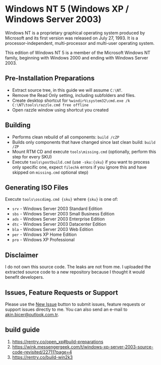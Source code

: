 # Windows NT 5 (Windows XP / Windows Server 2003)
Windows NT is a proprietary graphical operating system produced by Microsoft and its first version was released on July 27, 1993. It is a processor-independent, multi-processor and multi-user operating system.

This edition of Windows NT 5 is a member of the Microsoft Windows NT family, beginning with Windows 2000 and ending with Windows Server 2003.

## Pre-Installation Preparations
- Extract source tree, in this guide we will assume `C:\NT`. 
- Remove the Read Only setting, including subfolders and files. 
- Create desktop shortcut for `%windir%\system32\cmd.exe /k C:\NT\tools\razzle.cmd free offline`
- Open razzle window using shortcut you created

## Building
- Performs clean rebuild of all components: `build /cZP`
- Builds only components that have changed since last clean build: `build /ZP`
- Mount RTM CD and execute `tools\missing.cmd` (optionally, perform this step for every SKU)
- Execute `tools\postbuild.cmd` (use `-sku:{sku}` if you want to process only specific one, expect `filechk` errors if you ignore this and have skipped on `missing.cmd` optional step)

## Generating ISO Files
Execute `tools\oscdimg.cmd {sku}` where `{sku}` is one of: 
- `srv` - Windows Server 2003 Standard Edition
- `sbs` - Windows Server 2003 Small Business Edition
- `ads` - Windows Server 2003 Enterprise Edition
- `dtc` - Windows Server 2003 Datacenter Edition
- `bla` - Windows Server 2003 Web Edition
- `per` - Windows XP Home Edition
- `pro` - Windows XP Professional

## Disclaimer
I do not own this source code. The leaks are not from me. I uploaded the extracted source code to a new repository because I thought it would benefit developers.

## Issues, Feature Requests or Support
Please use the [New Issue](https://github.com/akinbicer/windows-nt5/issues/new) button to submit issues, feature requests or support issues directly to me. You can also send an e-mail to akin.bicer@outlook.com.tr.

## build guide
1. https://rentry.co/open_xp#build-preparations
2. https://wink.messengergeek.com/t/windows-xp-server-2003-source-code-revisited/22711?page=4
3. https://rentry.co/build-win2k3
